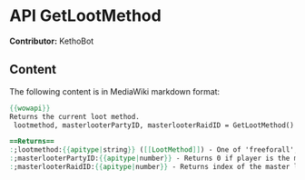 # API GetLootMethod

**Contributor:** KethoBot

## Content

The following content is in MediaWiki markdown format:

```mediawiki
{{wowapi}}
Returns the current loot method.
 lootmethod, masterlooterPartyID, masterlooterRaidID = GetLootMethod()

==Returns==
:;lootmethod:{{apitype|string}} ([[LootMethod]]) - One of 'freeforall', 'roundrobin', 'master', 'group', 'needbeforegreed', 'personalloot'. Appears to be 'freeforall' if you are not grouped.
:;masterlooterPartyID:{{apitype|number}} - Returns 0 if player is the mater looter, 1-4 if party member is master looter (corresponding to party1-4) and nil if the master looter isn't in the player's party or master looting is not used.
:;masterlooterRaidID:{{apitype|number}} - Returns index of the master looter in the raid (corresponding to a raidX unit), or nil if the player is not in a raid or master looting is not used.
```